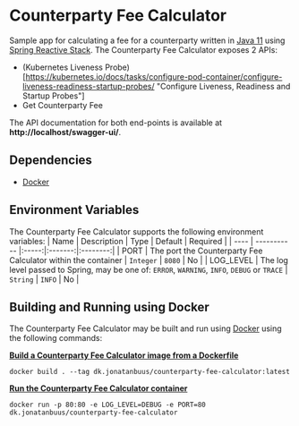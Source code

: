 # Counterparty Fee Calculator
Sample app for calculating a fee for a counterparty written in [Java 11](https://www.oracle.com/java/technologies/javase/jdk11-archive-downloads.html "Download JDK 11") using [Spring Reactive Stack](https://docs.spring.io/spring-framework/docs/current/reference/html/web-reactive.html "Spring Reactive Stack").
The Counterparty Fee Calculator exposes 2 APIs:
- (Kubernetes Liveness Probe)[https://kubernetes.io/docs/tasks/configure-pod-container/configure-liveness-readiness-startup-probes/ "Configure Liveness, Readiness and Startup Probes"]
- Get Counterparty Fee

The API documentation for both end-points is available at **http://localhost/swagger-ui/**.

## Dependencies
- [Docker](https://docs.docker.com/get-docker/ "Get Docker")

## Environment Variables
The Counterparty Fee Calculator supports the following environment variables:
| Name | Description | Type  | Default | Required |
| ---- | ----------- |:-----:|:-------:|:--------:|
| PORT | The port the Counterparty Fee Calculator within the container | `Integer` | `8080` | No |
| LOG_LEVEL | The log level passed to Spring, may be one of: `ERROR`, `WARNING`, `INFO`, `DEBUG` or `TRACE` | `String` | `INFO` | No |

## Building and Running using Docker
The Counterparty Fee Calculator may be built and run using [Docker](https://www.docker.com/ "Docker") using the following commands:

**[Build a Counterparty Fee Calculator image from a Dockerfile](https://docs.docker.com/engine/reference/commandline/build/ "docker build")**
```
docker build . --tag dk.jonatanbuus/counterparty-fee-calculator:latest
```
**[Run the Counterparty Fee Calculator container](https://docs.docker.com/engine/reference/commandline/run/ "docker run")**
```
docker run -p 80:80 -e LOG_LEVEL=DEBUG -e PORT=80 dk.jonatanbuus/counterparty-fee-calculator
```